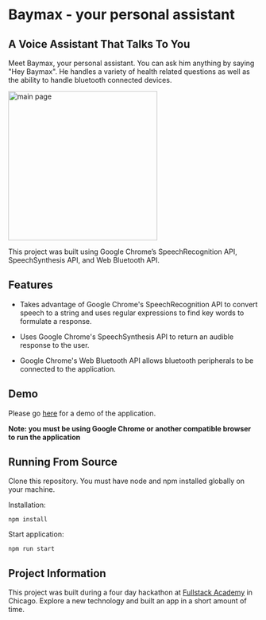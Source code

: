 # Baymax - your personal assistant

## A Voice Assistant That Talks To You

Meet Baymax, your personal assistant. You can ask him anything by saying "Hey Baymax". He handles a variety of health related questions as well as the ability to handle bluetooth connected devices.

<image alt="main page" src="./main.png" width="300px">

This project was built using Google Chrome’s SpeechRecognition API, SpeechSynthesis API, and Web Bluetooth API.

## Features

* Takes advantage of Google Chrome's SpeechRecognition API to convert speech to a string and uses regular expressions to find key words to formulate a response.

* Uses Google Chrome's SpeechSynthesis API to return an audible response to the user.

* Google Chrome's Web Bluetooth API allows bluetooth peripherals to be connected to the application.

## Demo

Please go [here](https://loutaka36.github.io/voice-assistant/) for a demo of the application.

**Note: you must be using Google Chrome or another compatible browser to run the application**

## Running From Source

Clone this repository. You must have node and npm installed globally on your machine.

Installation:

`npm install`

Start application:

`npm run start`

## Project Information

This project was built during a four day hackathon at [Fullstack Academy](https://www.fullstackacademy.com) in Chicago. Explore a new technology and built an app in a short amount of time.
